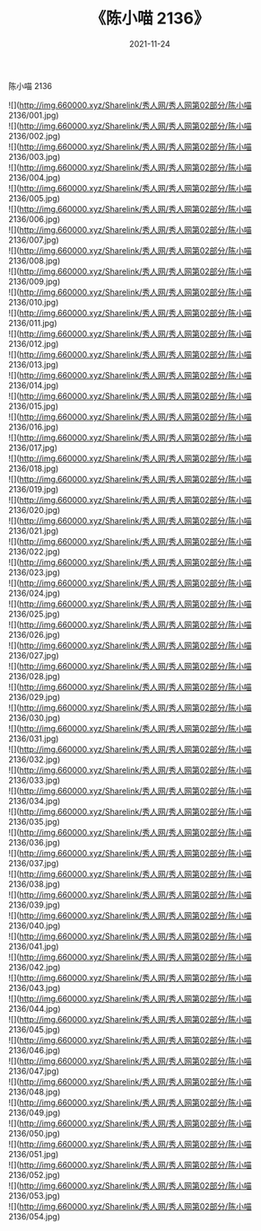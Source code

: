 ﻿---
layout: post
title:  《陈小喵 2136》
date:   2021-11-24
img: http://img.660000.xyz/Sharelink/秀人网/秀人网第02部分/陈小喵 2136/000.jpg
categories: [美女, 清纯, 唯美]
---

陈小喵 2136

  ![](http://img.660000.xyz/Sharelink/秀人网/秀人网第02部分/陈小喵 2136/001.jpg) <br> ![](http://img.660000.xyz/Sharelink/秀人网/秀人网第02部分/陈小喵 2136/002.jpg) <br> ![](http://img.660000.xyz/Sharelink/秀人网/秀人网第02部分/陈小喵 2136/003.jpg) <br> ![](http://img.660000.xyz/Sharelink/秀人网/秀人网第02部分/陈小喵 2136/004.jpg) <br> ![](http://img.660000.xyz/Sharelink/秀人网/秀人网第02部分/陈小喵 2136/005.jpg) <br> ![](http://img.660000.xyz/Sharelink/秀人网/秀人网第02部分/陈小喵 2136/006.jpg) <br> ![](http://img.660000.xyz/Sharelink/秀人网/秀人网第02部分/陈小喵 2136/007.jpg) <br> ![](http://img.660000.xyz/Sharelink/秀人网/秀人网第02部分/陈小喵 2136/008.jpg) <br> ![](http://img.660000.xyz/Sharelink/秀人网/秀人网第02部分/陈小喵 2136/009.jpg) <br> ![](http://img.660000.xyz/Sharelink/秀人网/秀人网第02部分/陈小喵 2136/010.jpg) <br> ![](http://img.660000.xyz/Sharelink/秀人网/秀人网第02部分/陈小喵 2136/011.jpg) <br> ![](http://img.660000.xyz/Sharelink/秀人网/秀人网第02部分/陈小喵 2136/012.jpg) <br> ![](http://img.660000.xyz/Sharelink/秀人网/秀人网第02部分/陈小喵 2136/013.jpg) <br> ![](http://img.660000.xyz/Sharelink/秀人网/秀人网第02部分/陈小喵 2136/014.jpg) <br> ![](http://img.660000.xyz/Sharelink/秀人网/秀人网第02部分/陈小喵 2136/015.jpg) <br> ![](http://img.660000.xyz/Sharelink/秀人网/秀人网第02部分/陈小喵 2136/016.jpg) <br> ![](http://img.660000.xyz/Sharelink/秀人网/秀人网第02部分/陈小喵 2136/017.jpg) <br> ![](http://img.660000.xyz/Sharelink/秀人网/秀人网第02部分/陈小喵 2136/018.jpg) <br> ![](http://img.660000.xyz/Sharelink/秀人网/秀人网第02部分/陈小喵 2136/019.jpg) <br> ![](http://img.660000.xyz/Sharelink/秀人网/秀人网第02部分/陈小喵 2136/020.jpg) <br> ![](http://img.660000.xyz/Sharelink/秀人网/秀人网第02部分/陈小喵 2136/021.jpg) <br> ![](http://img.660000.xyz/Sharelink/秀人网/秀人网第02部分/陈小喵 2136/022.jpg) <br> ![](http://img.660000.xyz/Sharelink/秀人网/秀人网第02部分/陈小喵 2136/023.jpg) <br> ![](http://img.660000.xyz/Sharelink/秀人网/秀人网第02部分/陈小喵 2136/024.jpg) <br> ![](http://img.660000.xyz/Sharelink/秀人网/秀人网第02部分/陈小喵 2136/025.jpg) <br> ![](http://img.660000.xyz/Sharelink/秀人网/秀人网第02部分/陈小喵 2136/026.jpg) <br> ![](http://img.660000.xyz/Sharelink/秀人网/秀人网第02部分/陈小喵 2136/027.jpg) <br> ![](http://img.660000.xyz/Sharelink/秀人网/秀人网第02部分/陈小喵 2136/028.jpg) <br> ![](http://img.660000.xyz/Sharelink/秀人网/秀人网第02部分/陈小喵 2136/029.jpg) <br> ![](http://img.660000.xyz/Sharelink/秀人网/秀人网第02部分/陈小喵 2136/030.jpg) <br> ![](http://img.660000.xyz/Sharelink/秀人网/秀人网第02部分/陈小喵 2136/031.jpg) <br> ![](http://img.660000.xyz/Sharelink/秀人网/秀人网第02部分/陈小喵 2136/032.jpg) <br> ![](http://img.660000.xyz/Sharelink/秀人网/秀人网第02部分/陈小喵 2136/033.jpg) <br> ![](http://img.660000.xyz/Sharelink/秀人网/秀人网第02部分/陈小喵 2136/034.jpg) <br> ![](http://img.660000.xyz/Sharelink/秀人网/秀人网第02部分/陈小喵 2136/035.jpg) <br> ![](http://img.660000.xyz/Sharelink/秀人网/秀人网第02部分/陈小喵 2136/036.jpg) <br> ![](http://img.660000.xyz/Sharelink/秀人网/秀人网第02部分/陈小喵 2136/037.jpg) <br> ![](http://img.660000.xyz/Sharelink/秀人网/秀人网第02部分/陈小喵 2136/038.jpg) <br> ![](http://img.660000.xyz/Sharelink/秀人网/秀人网第02部分/陈小喵 2136/039.jpg) <br> ![](http://img.660000.xyz/Sharelink/秀人网/秀人网第02部分/陈小喵 2136/040.jpg) <br> ![](http://img.660000.xyz/Sharelink/秀人网/秀人网第02部分/陈小喵 2136/041.jpg) <br> ![](http://img.660000.xyz/Sharelink/秀人网/秀人网第02部分/陈小喵 2136/042.jpg) <br> ![](http://img.660000.xyz/Sharelink/秀人网/秀人网第02部分/陈小喵 2136/043.jpg) <br> ![](http://img.660000.xyz/Sharelink/秀人网/秀人网第02部分/陈小喵 2136/044.jpg) <br> ![](http://img.660000.xyz/Sharelink/秀人网/秀人网第02部分/陈小喵 2136/045.jpg) <br> ![](http://img.660000.xyz/Sharelink/秀人网/秀人网第02部分/陈小喵 2136/046.jpg) <br> ![](http://img.660000.xyz/Sharelink/秀人网/秀人网第02部分/陈小喵 2136/047.jpg) <br> ![](http://img.660000.xyz/Sharelink/秀人网/秀人网第02部分/陈小喵 2136/048.jpg) <br> ![](http://img.660000.xyz/Sharelink/秀人网/秀人网第02部分/陈小喵 2136/049.jpg) <br> ![](http://img.660000.xyz/Sharelink/秀人网/秀人网第02部分/陈小喵 2136/050.jpg) <br> ![](http://img.660000.xyz/Sharelink/秀人网/秀人网第02部分/陈小喵 2136/051.jpg) <br> ![](http://img.660000.xyz/Sharelink/秀人网/秀人网第02部分/陈小喵 2136/052.jpg) <br> ![](http://img.660000.xyz/Sharelink/秀人网/秀人网第02部分/陈小喵 2136/053.jpg) <br> ![](http://img.660000.xyz/Sharelink/秀人网/秀人网第02部分/陈小喵 2136/054.jpg) <br>